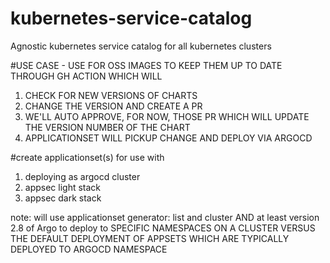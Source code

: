 # kubernetes-service-catalog
Agnostic kubernetes service catalog for all kubernetes clusters

#USE CASE - USE FOR OSS IMAGES TO KEEP THEM UP TO DATE THROUGH GH ACTION WHICH WILL
1.  CHECK FOR NEW VERSIONS OF CHARTS
2. CHANGE THE VERSION AND CREATE A PR 
3. WE'LL AUTO APPROVE, FOR NOW, THOSE PR WHICH WILL UPDATE THE VERSION NUMBER OF THE CHART
4. APPLICATIONSET WILL PICKUP CHANGE AND DEPLOY VIA ARGOCD 

#create applicationset(s) for use with
1. deploying as argocd cluster
2. appsec light stack
3. appsec dark stack

note: will use applicationset generator: list and cluster AND at least version 2.8 of Argo to deploy to
 SPECIFIC NAMESPACES ON A CLUSTER VERSUS THE DEFAULT DEPLOYMENT OF APPSETS WHICH ARE TYPICALLY DEPLOYED TO ARGOCD NAMESPACE


